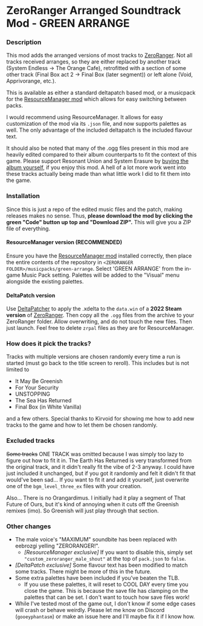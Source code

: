 # ZeroRanger Arranged Soundtrack Mod - GREEN ARRANGE

### Description

This mod adds the arranged versions of most tracks to [ZeroRanger](https://store.steampowered.com/app/809020/ZeroRanger/). Not all tracks received arranges, so they are either replaced by another track (System Endless -> The Orange Cafe), retrofitted with a section of some other track (Final Box act 2 -> Final Box (later segment)) or left alone (Void, Apprivorange, etc.).

This is available as either a standard deltapatch based mod, or a musicpack for the [ResourceManager mod](https://juliascythe.net/2024/10/04/resource-manager.html) which allows for easy switching between packs.

I would recommend using ResourceManager. It allows for easy customization of the mod via its `.json` file, and now supports palettes as well. The only advantage of the included deltapatch is the included flavour text.

It should also be noted that many of the .ogg files present in this mod are heavily edited compared to their album counterparts to fit the context of this game. Please support Resonant Union and System Erasure by [buying the album yourself](https://resonantunion.bandcamp.com/album/zeroranger-arranged-album-green-arrange), if you enjoy this mod. A hell of a lot more work went into these tracks actually being made than what little work I did to fit them into the game.

### Installation

Since this is just a repo of the edited music files and the patch, making releases makes no sense. Thus, **please download the mod by clicking the green "Code" button up top and "Download ZIP".** This will give you a ZIP file of everything. 

#### ResourceManager version (RECOMMENDED)

Ensure you have the [ResourceManager mod](https://juliascythe.net/2024/10/04/resource-manager.html) installed correctly, then place the entire contents of the repository in `<ZERORANGER FOLDER>/musicpacks/green-arrange`. Select 'GREEN ARRANGE' from the in-game Music Pack setting. Palettes will be added to the "Visual" menu alongside the existing palettes.

#### DeltaPatch version

Use [DeltaPatcher](https://github.com/marco-calautti/DeltaPatcher) to apply the .xdelta to the `data.win` of a **2022 Steam version** of [ZeroRanger](https://store.steampowered.com/app/809020/ZeroRanger/). Then copy all the `.ogg` files from the archive to your ZeroRanger folder. Allow overwriting, and do not touch the new files. Then just launch. Feel free to delete `zrpal` files as they are for ResourceManager.

### How does it pick the tracks?

Tracks with multiple versions are chosen randomly every time a run is started (must go back to the title screen to reroll). This includes but is not limited to

- It May Be Greenish
- For Your Security
- UNSTOPPING
- The Sea Has Returned
- Final Box (in White Vanilla)

and a few others. Special thanks to Kirvoid for showing me how to add new tracks to the game and how to let them be chosen randomly.

### Excluded tracks

~~Some tracks~~ ONE TRACK was omitted because I was simply too lazy to figure out how to fit it in. The Earth Has Returned is very transformed from the original track, and it didn't really fit the vibe of 2-3 anyway. I could have just included it unchanged, but if you got it randomly and felt it didn't fit that would've been sad... If you want to fit it and add it yourself, just overwrite one of the `bgm_level_three_ex` files with your creation.

Also... There is no Orangardimus. I initially had it play a segment of That Future of Ours, but it's kind of annoying when it cuts off the Greenish remixes (imo). So Greenish will just play through that section.

### Other changes

- The male voice's "MAXIMUM" soundbite has been replaced with eebrozgi yelling "ZERORANGER!".
    - *[ResourceManager exclusive]* If you want to disable this, simply set `"custom_zeroranger_male_shout"` at the top of `pack.json` to `false`.
- *[DeltaPatch exclusive]* Some flavour text has been modified to match some tracks. There might be more of this in the future.
- Some extra palettes have been included if you've beaten the TLB.
    - If you use these palettes, it will reset to COOL DAY every time you close the game. This is because the save file has clamping on the palettes that can be set. I don't want to touch how save files work!
- While I've tested most of the game out, I don't know if some edge cases will crash or behave weirdly. Please let me know on Discord (`gooeyphantasm`) or make an issue here and I'll maybe fix it if I know how.

